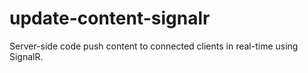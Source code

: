 # update-content-signalr
Server-side code push content to connected clients in real-time using SignalR.
